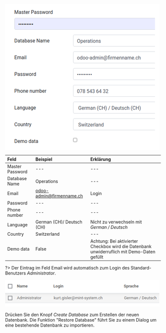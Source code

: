 ![Datenbank erstellen](assets/Datenbank%20erstellen.png)

Feld |Beispiel|Erklärung
:- |:- |:-
Master Password|---|---
Database Name|Operations|---
Email| odoo-admin@firmenname.ch|Login
Password|---|---
Phone number|---|---
Language|German (CH)/ Deutsch (CH)|Nicht zu verwechseln mit *German / Deutsch*
Country|Switzerland|---
Demo data|False|Achtung: Bei aktivierter Checkbox wird die Datenbank unwiderruflich mit Demo-Daten gefüllt

?> Der Eintrag im Feld Email wird automatisch zum Login des Standard-Benutzers *Administrator*.

![Einstellungen Benutzer Administrator](assets/Einstellungen%20Benutzer%20Administrator.png)

Drücken Sie den Knopf *Create Database* zum Erstellen der neuen Datenbank.
Die Funktion "Restore Database" führt Sie zu einem Dialog um eine bestehende Datenbank zu importieren.